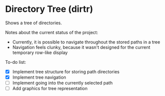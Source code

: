 # Directory Tree (dirtr)

Shows a tree of directories.

Notes about the current status of the project:
- Currently, it is possible to navigate throughout the stored paths in a tree
- Navigation feels clunky, because it wasn't designed for the current temporary row-like display

To-do list:
- [x] Implement tree structure for storing path directories
- [x] Implement tree navigation
- [ ] Implement going into the currently selected path
- [ ] Add graphics for tree representation
